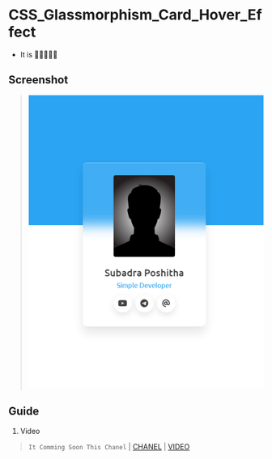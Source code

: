 # CSS_Glassmorphism_Card_Hover_Effect

- It is 🤔🤔🤔🤔🤔

## Screenshot

> [![Screenshot](https://raw.githubusercontent.com/zeqanpx/Media/main/img/Screenshot%20(143).png)](https://zeqanpx.github.io/CSS_Glassmorphism_Card_Hover_Effect/)

## Guide

1. Video

 > `` It Comming Soon This Chanel ``  | [CHANEL](https://youtube.com/channel/UCeDeaDD8dpdMT2gO3VHY1JQ) | [VIDEO](https://youtube.com/channel/UCeDeaDD8dpdMT2gO3VHY1JQ)
